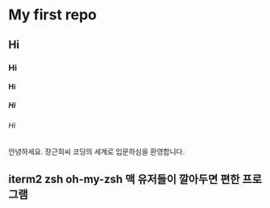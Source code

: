 # My first repo
## Hi
### Hi
#### Hi
##### Hi
###### Hi


안녕하세요. 장근희씨 코딩의 세계로 입문하심을 
환영합니다. 

## iterm2 zsh oh-my-zsh 맥 유저들이 깔아두면 편한 프로그램


